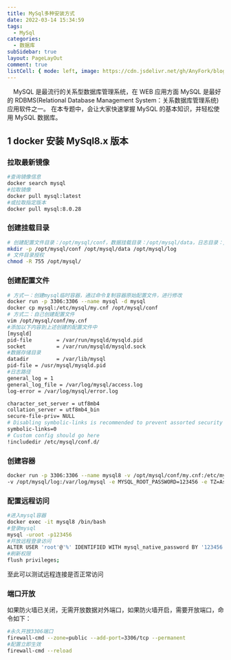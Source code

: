 ```yaml
---
title: MySql多种安装方式
date: 2022-03-14 15:34:59
tags:
  - MySql
categories:
  - 数据库
subSidebar: true
layout: PageLayOut
comment: true
listCell: { mode: left, image: https://cdn.jsdelivr.net/gh/AnyFork/blog-images/markdown/202203141729266.gif }
---
```


&emsp;MySQL 是最流行的关系型数据库管理系统，在 WEB 应用方面 MySQL 是最好的 RDBMS(Relational Database Management System：关系数据库管理系统)应用软件之一。
在本专题中，会让大家快速掌握 MySQL 的基本知识，并轻松使用 MySQL 数据库。

<!-- more -->
<boxx/>

## 1 docker 安装 MySql8.x 版本

### 拉取最新镜像

```bash
#查询镜像信息
docker search mysql
#拉取镜像
docker pull mysql:latest
#或拉取指定版本
docker pull mysql:8.0.28
```

### 创建挂载目录

```bash
# 创建配置文件目录：/opt/mysql/conf，数据挂载目录：/opt/mysql/data，日志目录：/var/log/mysql
mkdir -p /opt/mysql/conf /opt/mysql/data /opt/mysql/log
# 文件目录授权
chmod -R 755 /opt/mysql/
```

### 创建配置文件

```bash
# 方式一：创建mysql临时容器，通过命令复制容器原始配置文件，进行修改
docker run -p 3306:3306 --name mysql -d mysql
docker cp mysql:/etc/mysql/my.cnf /opt/mysql/conf
# 方式二：自己创建配置文件
vim /opt/mysql/conf/my.cnf
#添加以下内容到上述创建的配置文件中
[mysqld]
pid-file        = /var/run/mysqld/mysqld.pid
socket          = /var/run/mysqld/mysqld.sock
#数据存储目录
datadir         = /var/lib/mysql
pid-file = /usr/mysql/mysqld.pid
#日志路径
general_log = 1
general_log_file = /var/log/mysql/access.log
log-error = /var/log/mysql/error.log

character_set_server = utf8mb4
collation_server = utf8mb4_bin
secure-file-priv= NULL
# Disabling symbolic-links is recommended to prevent assorted security risks
symbolic-links=0
# Custom config should go here
!includedir /etc/mysql/conf.d/
```

### 创建容器

```bash
docker run -p 3306:3306 --name mysql8 -v /opt/mysql/conf/my.cnf:/etc/mysql/my.cnf  -v /opt/mysql/data:/var/lib/mysql \
-v /opt/mysql/log:/var/log/mysql -e MYSQL_ROOT_PASSWORD=123456 -e TZ=Asia/Shanghai  --restart=always -d mysql
```

### 配置远程访问

```bash
#进入mysql容器
docker exec -it mysql8 /bin/bash
#登录mysql
mysql -uroot -p123456
#开放远程登录访问
ALTER USER 'root'@'%' IDENTIFIED WITH mysql_native_password BY '123456';
#刷新权限
flush privileges;
```

至此可以测试远程连接是否正常访问

### 端口开放

如果防火墙已关闭，无需开放数据对外端口，如果防火墙开启，需要开放端口，命令如下：

```bash
#永久开放3306端口
firewall-cmd --zone=public --add-port=3306/tcp --permanent
#配置立即生效
firewall-cmd --reload
```

<Reward/>
